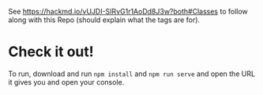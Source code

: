 See https://hackmd.io/vUJDI-SIRvG1r1AoDd8J3w?both#Classes to follow along with this Repo (should explain what the tags are for).

# Check it out!

To run, download and run `npm install` and `npm run serve` and open the URL it gives you and open your console.
